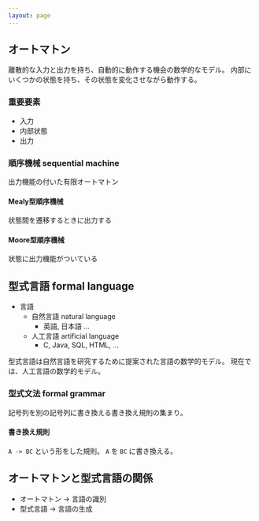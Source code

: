 ```yaml
---
layout: page
---
```


## オートマトン

離散的な入力と出力を持ち、自動的に動作する機会の数学的なモデル。
内部にいくつかの状態を持ち、その状態を変化させながら動作する。

### 重要要素

* 入力
* 内部状態
* 出力

### 順序機械 sequential machine

出力機能の付いた有限オートマトン

#### Mealy型順序機械

状態間を遷移するときに出力する

#### Moore型順序機械

状態に出力機能がついている

## 型式言語 formal language

* 言語
    * 自然言語 natural language
        * 英語, 日本語 ...
    * 人工言語 artificial language
        * C, Java, SQL, HTML, ...
        
型式言語は自然言語を研究するために提案された言語の数学的モデル。
現在では、人工言語の数学的モデル。

### 型式文法 formal grammar

記号列を別の記号列に書き換える書き換え規則の集まり。

#### 書き換え規則

`A -> BC` という形をした規則。 `A` を `BC` に書き換える。

## オートマトンと型式言語の関係

* オートマトン -> 言語の識別
* 型式言語 -> 言語の生成

